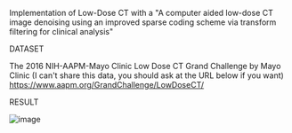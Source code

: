 Implementation of Low-Dose CT with a "A computer aided low-dose CT image denoising using an improved sparse coding scheme via transform filtering for clinical analysis"

DATASET

The 2016 NIH-AAPM-Mayo Clinic Low Dose CT Grand Challenge by Mayo Clinic
(I can't share this data, you should ask at the URL below if you want)
https://www.aapm.org/GrandChallenge/LowDoseCT/

RESULT

![image](https://github.com/user-attachments/assets/02e245ba-de38-443a-bca2-1efa735af02f)


            
